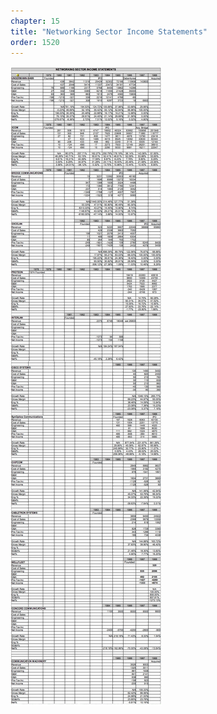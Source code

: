 ```yaml
---
chapter: 15
title: "Networking Sector Income Statements"
order: 1520
---
```


![Networking Sector Income Statements](/assets/img/NetworkingSectorIncomeStatement.png)
